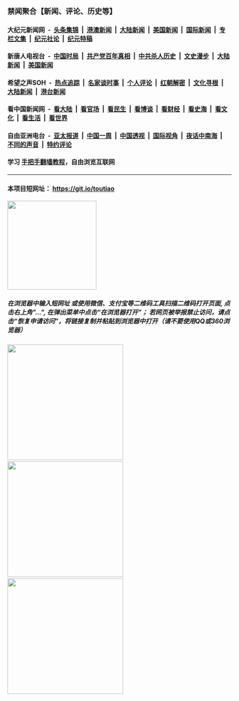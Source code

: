 ### 禁闻聚合【新闻、评论、历史等】

#### 大纪元新闻网 &nbsp;-&nbsp; [头条集锦](indexes/E头条集锦.md?t=03150102) &nbsp;|&nbsp; [港澳新闻](indexes/E港澳新闻.md?t=03150102)  &nbsp;|&nbsp; [大陆新闻](indexes/E大陆新闻.md?t=03150102) &nbsp;|&nbsp; [美国新闻](indexes/E美国新闻.md?t=03150102) &nbsp;|&nbsp; [国际新闻](indexes/E国际新闻.md?t=03150102) &nbsp;|&nbsp; [专栏文集](indexes/E专栏文集.md?t=03150102) &nbsp;|&nbsp; [纪元社论](indexes/E纪元社论.md?t=03150102) &nbsp;|&nbsp; [纪元特稿](indexes/E纪元特稿.md?t=03150102) 

#### 新唐人电视台 &nbsp;-&nbsp; [中国时局](indexes/N中国时局.md?t=03150102) &nbsp;|&nbsp; [共产党百年真相](indexes/N共产党百年真相.md?t=03150102) &nbsp;|&nbsp; [中共杀人历史](indexes/N中共杀人历史.md?t=03150102) &nbsp;|&nbsp; [文史漫步](indexes/N文史漫步.md?t=03150102) &nbsp;|&nbsp; [大陆新闻](indexes/N大陆新闻.md?t=03150102) &nbsp;|&nbsp; [美国新闻](indexes/N美国新闻.md?t=03150102)

#### 希望之声SOH &nbsp;-&nbsp; [热点追踪](indexes/H热点追踪.md?t=03150102) &nbsp;|&nbsp; [名家谈时事](indexes/H名家谈时事.md?t=03150102) &nbsp;|&nbsp; [个人评论](indexes/H个人评论.md?t=03150102)  &nbsp;|&nbsp; [红朝解密](indexes/H红朝解密.md?t=03150102) &nbsp;|&nbsp; [文化寻根](indexes/H文化寻根.md?t=03150102) &nbsp;|&nbsp; [大陆新闻](indexes/H大陆新闻.md?t=03150102) &nbsp;|&nbsp; [港台新闻](indexes/H港台新闻.md?t=03150102)

#### 看中国新闻网 &nbsp;-&nbsp; [看大陆](indexes/S看大陆.md?t=03150102) &nbsp;|&nbsp; [看官场](indexes/S看官场.md?t=03150102) &nbsp;|&nbsp; [看民生](indexes/S看民生.md?t=03150102)  &nbsp;|&nbsp; [看博谈](indexes/S看博谈.md?t=03150102) &nbsp;|&nbsp; [看财经](indexes/S看财经.md?t=03150102) &nbsp;|&nbsp; [看史海](indexes/S看史海.md?t=03150102) &nbsp;|&nbsp; [看文化](indexes/S看文化.md?t=03150102) &nbsp;|&nbsp; [看生活](indexes/S看生活.md?t=03150102) &nbsp;|&nbsp; [看世界](indexes/S看世界.md?t=03150102)

#### 自由亚洲电台 &nbsp;-&nbsp; [亚太报道](indexes/R亚太报道.md?t=03150102) &nbsp;|&nbsp; [中国一周](indexes/R中国一周.md?t=03150102) &nbsp;|&nbsp; [中国透视](indexes/R中国透视.md?t=03150102)  &nbsp;|&nbsp; [国际视角](indexes/R国际视角.md?t=03150102) &nbsp;|&nbsp; [夜话中南海](indexes/R夜话中南海.md?t=03150102) &nbsp;|&nbsp; [不同的声音](indexes/R不同的声音.md?t=03150102) &nbsp;|&nbsp; [特约评论](indexes/R特约评论.md?t=03150102)

#### 学习 [手把手翻墙教程](https://github.com/gfw-breaker/guides/wiki)，自由浏览互联网

----

#### 本项目短网址： https://git.io/toutiao
<img src="https://raw.githubusercontent.com/gfw-breaker/banned-news/master/scripts/img/qr.png" width="200px"/>  

##### 在浏览器中输入短网址 或使用微信、支付宝等二维码工具扫描二维码打开页面, 点击右上角"...", 在弹出菜单中点击“在浏览器打开”； 若网页被举报禁止访问，请点击“恢复申请访问”，将链接复制并粘贴到浏览器中打开（请不要使用QQ或360浏览器）

<img src="https://raw.githubusercontent.com/gfw-breaker/banned-news/master/scripts/img/1.png" width="260px"/> &nbsp; <img src="https://raw.githubusercontent.com/gfw-breaker/banned-news/master/scripts/img/2.png" width="260px"/> &nbsp; <img src="https://raw.githubusercontent.com/gfw-breaker/banned-news/master/scripts/img/3.png" width="260px"/>

